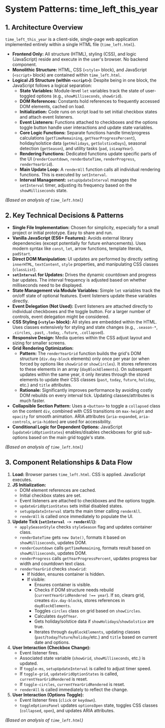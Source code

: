 # System Patterns: time_left_this_year

## 1. Architecture Overview

`time_left_this_year` is a client-side, single-page web application implemented entirely within a single HTML file (`time_left.html`).

*   **Frontend Only:** All structure (HTML), styling (CSS), and logic (JavaScript) reside and execute in the user's browser. No backend component.
*   **Monolithic Structure:** HTML, CSS (`<style>` block), and JavaScript (`<script>` block) are contained within `time_left.html`.
*   **Logical JS Structure (within `<script>`):** Despite being in one block, the JavaScript follows a logical separation:
    *   **State Variables:** Module-level `let` variables track the state of user-toggled options (e.g., `showMilliseconds`, `showGrid`).
    *   **DOM References:** Constants hold references to frequently accessed DOM elements, cached on load.
    *   **Initialization:** Code runs on script load to set initial checkbox states and attach event listeners.
    *   **Event Listeners:** Functions attached to checkboxes and the options toggle button handle user interactions and update state variables.
    *   **Core Logic Functions:** Separate functions handle time/progress calculations (`getTimeRemaining`, `getYearProgressPercent`), holiday/solstice data (`getHolidays`, `getSolsticeDays`), seasonal detection (`getSeason`), and utility tasks (`pad`, `isLeapYear`).
    *   **Rendering Functions:** Dedicated functions update specific parts of the UI (`renderCountdown`, `renderDateTime`, `renderProgress`, `renderYearGrid`).
    *   **Main Update Loop:** A `renderAll` function calls all individual rendering functions. This is executed by `setInterval`.
    *   **Interval Management:** `setupUpdateInterval` manages the `setInterval` timer, adjusting its frequency based on the `showMilliseconds` state.

*(Based on analysis of `time_left.html`)*

## 2. Key Technical Decisions & Patterns

*   **Single File Implementation:** Chosen for simplicity, especially for a small project or initial prototype. Easy to share and run.
*   **Vanilla JavaScript (ES6+ Features):** Avoids external library dependencies (except potentially for future enhancements). Uses modern syntax like `const`, `let`, arrow functions, template literals, `padStart`.
*   **Direct DOM Manipulation:** UI updates are performed by directly setting `innerHTML`, `textContent`, `style` properties, and manipulating CSS classes (`classList`).
*   **`setInterval` for Updates:** Drives the dynamic countdown and progress bar updates. The interval frequency is adjusted based on whether milliseconds need to be displayed.
*   **State Management via Module Variables:** Simple `let` variables track the on/off state of optional features. Event listeners update these variables directly.
*   **Event Delegation (Not Used):** Event listeners are attached directly to individual checkboxes and the toggle button. For a larger number of controls, event delegation might be considered.
*   **CSS Styling (`<style>` block):** All styles are embedded within the HTML. Uses classes extensively for styling and state changes (e.g., `.season-*`, `.circles`, `.past`, `.today`, `.future`, `.collapsed`).
*   **Responsive Design:** Media queries within the CSS adjust layout and sizing for smaller screens.
*   **Grid Rendering Optimization:**
    *   **Pattern:** The `renderYearGrid` function builds the grid's DOM structure (`div.day-block` elements) only once per year (or when forced by options like `showGrid` or `showCircles`). It stores references to these elements in an array (`dayBlockElements`). On subsequent updates within the same year, it only iterates through the stored elements to update their CSS classes (`past`, `today`, `future`, `holiday`, etc.) and `title` attributes.
    *   **Rationale:** Significantly improves performance by avoiding costly DOM rebuilds on every interval tick. Updating classes/attributes is much faster.
*   **Collapsible Section Pattern:** Uses a `<button>` to toggle a `collapsed` class on the content `div`, combined with CSS transitions on `max-height` and `opacity` for smooth animation. ARIA attributes (`aria-expanded`, `aria-controls`, `aria-hidden`) are used for accessibility.
*   **Conditional Logic for Dependent Options:** JavaScript (`updateGridOptionStates`) enables/disables checkboxes for grid sub-options based on the main grid toggle's state.

*(Based on analysis of `time_left.html`)*

## 3. Component Relationships & Data Flow

1.  **Load:** Browser parses `time_left.html`. CSS is applied. JavaScript executes.
2.  **JS Initialization:**
    *   DOM element references are cached.
    *   Initial checkbox states are set.
    *   Event listeners are attached to checkboxes and the options toggle.
    *   `updateGridOptionStates` sets initial disabled states.
    *   `setupUpdateInterval` starts the main timer calling `renderAll`.
    *   `renderAll` is called once immediately to populate the UI.
3.  **Update Tick (`setInterval -> renderAll`):**
    *   `applySeasonStyle` checks `styleSeason` flag and updates container class.
    *   `renderDateTime` gets `new Date()`, formats it based on `showMilliseconds`, updates DOM.
    *   `renderCountdown` calls `getTimeRemaining`, formats result based on `showMilliseconds`, updates DOM.
    *   `renderProgress` calls `getYearProgressPercent`, updates progress bar width and countdown text class.
    *   `renderYearGrid` checks `showGrid`:
        *   If hidden, ensures container is hidden.
        *   If visible:
            *   Ensures container is visible.
            *   Checks if DOM structure needs rebuild (`currentYearGridRendered !== year`). If so, clears grid, creates `div.day-block`s, stores references in `dayBlockElements`.
            *   Toggles `circles` class on grid based on `showCircles`.
            *   Calculates `dayOfYear`.
            *   Gets holiday/solstice data if `showHolidays`/`showSolstice` are true.
            *   Iterates through `dayBlockElements`, updating classes (`past`/`today`/`future`/`holiday`/etc.) and `title` based on current date and options.
4.  **User Interaction (Checkbox Change):**
    *   Event listener fires.
    *   Associated state variable (`showGrid`, `showMilliseconds`, etc.) is updated.
    *   If `toggle-ms`, `setupUpdateInterval` is called to adjust timer speed.
    *   If `toggle-grid`, `updateGridOptionStates` is called, `currentYearGridRendered` is reset.
    *   If `toggle-circles`, `currentYearGridRendered` is reset.
    *   `renderAll` is called immediately to reflect the change.
5.  **User Interaction (Options Toggle):**
    *   Event listener fires (`click` or `keydown`).
    *   `toggleOptionsPanel` updates `optionsOpen` state, toggles CSS classes (`collapsed`, `open`), and updates ARIA attributes.

*(Based on analysis of `time_left.html`)*
